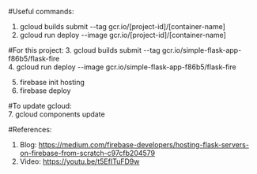 #Useful commands:
1. gcloud builds submit --tag gcr.io/[project-id]/[container-name]
2. gcloud run deploy --image gcr.io/[project-id]/[container-name]

#For this project:
3. gcloud builds submit --tag gcr.io/simple-flask-app-f86b5/flask-fire <br/>
4. gcloud run deploy --image gcr.io/simple-flask-app-f86b5/flask-fire

<!-- For frontend deploy -->
5. firebase init hosting
6. firebase deploy

#To update gcloud: <br/>
7. gcloud components update
 
#References:
1. Blog: https://medium.com/firebase-developers/hosting-flask-servers-on-firebase-from-scratch-c97cfb204579
2. Video: https://youtu.be/t5EfITuFD9w
